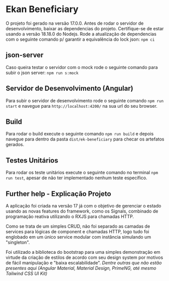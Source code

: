 # Ekan Beneficiary

O projeto foi gerado na versão 17.0.0.
Antes de rodar o servidor de desenvolvimento, baixar as dependencias do projeto.
Certifique-se de estar usando a versão 18.18.0 do Nodejs.
Rode a atualização de dependencias com o seguinte comando p/ garantir a equivalência do lock json: `npm ci`

## json-server

Caso queira testar o servidor com o mock rode o seguinte comando para subir o json server: `npm run s:mock`

## Servidor de Desenvolvimento (Angular)

Para subir o servidor de desenvolvimento rode o seguinte comando `npm run start` e navegue para `http://localhost:4200/` na sua url do seu browser.

## Build

Para rodar o build execute o seguinte comando `npm run build` e depois navegue para dentro da pasta 
`dist/ek-beneficiary` para checar os artefatos gerados.

## Testes Unitários

Para rodar os teste unitários execute o seguinte comando no terminal `npm run test`, apesar de não ter implementado nenhum teste específico.

## Further help - Explicação Projeto

A aplicação foi criada na versão 17 já com o objetivo de gerenciar o estado usando as novas features do framework, como os Signals,
combinado de programação reativa utilizando o RXJS para chamadas HTTP. 

Como se trata de um simples CRUD, não foi separado as camadas de services para lógicas de component e chamadas HTTP,
logo tudo foi englobado em um único service modular com instância simulando um "singleton".

Foi utilizado a biblioteca do bootstrap para uma simples demonstração em virtude da criação de estilos de acordo com seu design system por motivos de fácil manipulação e "baixa escalabilidade".
*Dentre outras que não estão presentes aqui (Angular Material, Material Design, PrimeNG, até mesmo Tailwind CSS UI Kit)*
